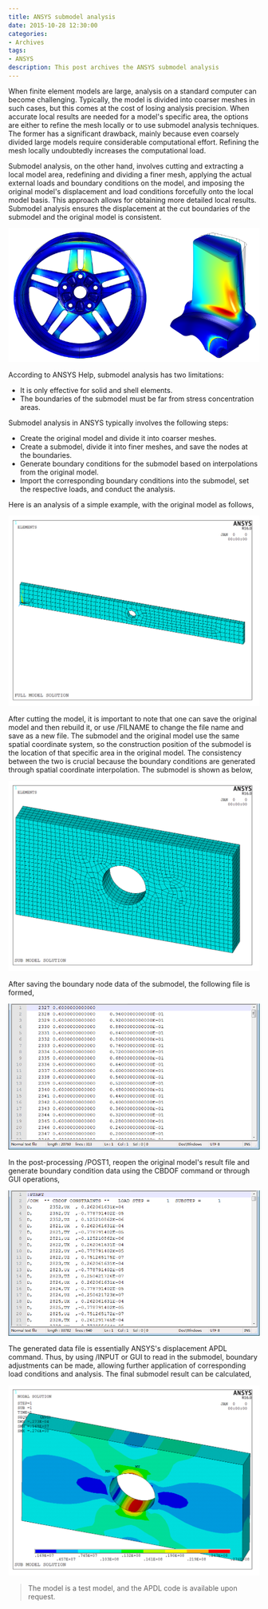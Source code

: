 ```yaml
---
title: ANSYS submodel analysis
date: 2015-10-28 12:30:00
categories:
- Archives
tags:
- ANSYS
description: This post archives the ANSYS submodel analysis
---
```


When finite element models are large, analysis on a standard computer can become challenging. Typically, the model is divided into coarser meshes in such cases, but this comes at the cost of losing analysis precision. When accurate local results are needed for a model's specific area, the options are either to refine the mesh locally or to use submodel analysis techniques. The former has a significant drawback, mainly because even coarsely divided large models require considerable computational effort. Refining the mesh locally undoubtedly increases the computational load. 

<!-- more -->

Submodel analysis, on the other hand, involves cutting and extracting a local model area, redefining and dividing a finer mesh, applying the actual external loads and boundary conditions on the model, and imposing the original model's displacement and load conditions forcefully onto the local model basis. This approach allows for obtaining more detailed local results. Submodel analysis ensures the displacement at the cut boundaries of the submodel and the original model is consistent.

![Image](/uploads/imgs/2015/Global-and-Submodel-of-Wheel-Rim-Stress-Analysis.png)

According to ANSYS Help, submodel analysis has two limitations:

* It is only effective for solid and shell elements.
* The boundaries of the submodel must be far from stress concentration areas.

Submodel analysis in ANSYS typically involves the following steps:

* Create the original model and divide it into coarser meshes.
* Create a submodel, divide it into finer meshes, and save the nodes at the boundaries.
* Generate boundary conditions for the submodel based on interpolations from the original model.
* Import the corresponding boundary conditions into the submodel, set the respective loads, and conduct the analysis.

Here is an analysis of a simple example, with the original model as follows,

![Original model](/uploads/imgs/2015/Global-and-Submodel-of-Wheel-Rim-Stress-Analysis1.png)

After cutting the model, it is important to note that one can save the original model and then rebuild it, or use /FILNAME to change the file name and save as a new file. The submodel and the original model use the same spatial coordinate system, so the construction position of the submodel is the location of that specific area in the original model. The consistency between the two is crucial because the boundary conditions are generated through spatial coordinate interpolation. The submodel is shown as below,

![Submodel](/uploads/imgs/2015/Global-and-Submodel-of-Wheel-Rim-Stress-Analysis2.png)

After saving the boundary node data of the submodel, the following file is formed,

![Boundary node data](/uploads/imgs/2015/Global-and-Submodel-of-Wheel-Rim-Stress-Analysis3.png)

In the post-processing /POST1, reopen the original model's result file and generate boundary condition data using the CBDOF command or through GUI operations,

![Boundary condition data](/uploads/imgs/2015/Global-and-Submodel-of-Wheel-Rim-Stress-Analysis4.png)

The generated data file is essentially ANSYS's displacement APDL command. Thus, by using /INPUT or GUI to read in the submodel, boundary adjustments can be made, allowing further application of corresponding load conditions and analysis. The final submodel result can be calculated,

![Final submodel result](/uploads/imgs/2015/Global-and-Submodel-of-Wheel-Rim-Stress-Analysis5.png)

> The model is a test model, and the APDL code is available upon request.